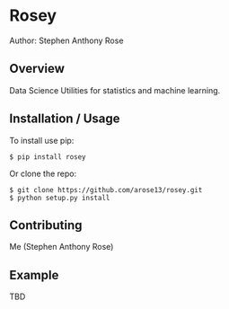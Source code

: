 Rosey
===============================

Author: Stephen Anthony Rose

Overview
--------

Data Science Utilities for statistics and machine learning.

Installation / Usage
--------------------

To install use pip:

    $ pip install rosey


Or clone the repo:

    $ git clone https://github.com/arose13/rosey.git
    $ python setup.py install
    
Contributing
------------

Me (Stephen Anthony Rose)

Example
-------

TBD
